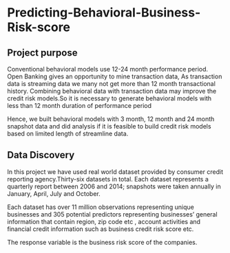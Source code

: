 # Predicting-Behavioral-Business-Risk-score

## Project purpose

Conventional behavioral models use 12-24 month performance period. Open Banking gives an opportunity to mine transaction data, As transaction data is streaming data we many not get more than 12 month transactional history. Combining behavioral data with transaction data may improve the credit risk models.So it is necessary to generate behavioral models with less than 12 month duration of performance period

Hence, we built behavioral models with 3 month, 12 month and 24 month snapshot data and did analysis if it is feasible to build credit risk models based on limited length of streamline data.

## Data Discovery

In this project we have used real world dataset provided by consumer credit reporting agency.Thirty-six datasets in total. Each dataset represents a quarterly report between 2006 and 2014; snapshots were taken annually in January, April, July and October.  

Each dataset has over 11 million observations representing unique businesses and 305 potential predictors representing businesses’ general information that contain region, zip code etc , account activities and financial credit information such as business credit risk score etc.

The response variable is the business risk score of the companies. 

